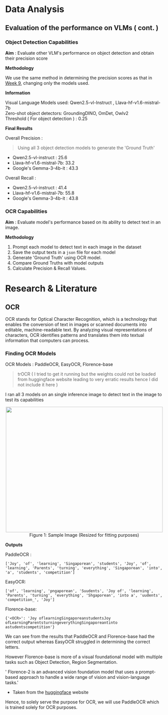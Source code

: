 # Data Analysis

## Evaluation of the performance on VLMs ( cont. )

### Object Detection Capabilities 

**Aim** : Evaluate other VLM's performance on object detection and obtain their precision score

**Methodology**

We use the same method in determining the precision scores as that in [Week 9](https://github.com/DCMZ88/internship/tree/main/Week%209), changing only the models used.

**Information**

Visual Language Models used: Qwen2.5-vl-Instruct , Llava-hf-v1.6-mistral-7b\
Zero-shot object detectors: GroundingDINO, OmDet, Owlv2\
Threshold ( For object detection ) : 0.25 

**Final Results**

Overall Precision :
> Using all 3 object detection models to generate the 'Ground Truth'
- Qwen2.5-vl-instruct : 25.6
- Llava-hf-v1.6-mistral-7b: 33.2
- Google's Gemma-3-4b-it : 43.3
    
Overall Recall :
- Qwen2.5-vl-instruct : 41.4
- Llava-hf-v1.6-mistral-7b: 55.8
- Google's Gemma-3-4b-it : 43.8

### OCR Capabilities

**Aim** : Evaluate model's performance based on its ability to detect text in an image. 

**Methodology** 

1. Prompt each model to detect text in each image in the dataset
2. Save the output texts in a `json` file for each model
3. Generate 'Ground Truth' using OCR model.
4. Compare Ground Truths with model outputs
6. Calculate Precision & Recall Values.

# Research & Literature 

## OCR

OCR stands for Optical Character Recognition, which is a technology that enables the conversion of text in images or scanned documents into editable, machine-readable text. By analyzing visual representations of characters, OCR identifies patterns and translates them into textual information that computers can process.

### Finding OCR Models

OCR Models : PaddleOCR, EasyOCR, Florence-base
> trOCR ( I tried to get it running but the weights could not be loaded from huggingface website leading to very erratic results hence I did not include it here )

I ran all 3 models on an single inference image to detect text in the image to test its capabilities

<p align="middle">
  <img src="https://github.com/user-attachments/assets/27c52ea8-4c5a-417c-9e1d-b5695e0ad270" width=500, height=400>
  <br>Figure 1: Sample Image (Resized for fitting purposes)

**Outputs**

PaddleOCR : 
```
['Joy', 'of', 'learning', 'Singaporean', 'students', 'Joy', 'of', 'learning', 'Parents', 'turning', 'everything', 'Singaporean', 'into', 'a', 'students', 'competition']
```
EasyOCR:
```
['of', 'learning', 'pngaporean', 'Suudents', 'Joy of', 'learning', 'Parents', 'turning', 'everything', 'Shgaporean', 'into a', 'uudents', 'competition_', 'Joy']
```
Florence-base:
```
{'<OCR>': 'Joy oflearningSingaporeanstudentsJoy ofLearningParentsturningeverythingSingaporeantinto astudentscompetition'}
```

We can see from the results that PaddleOCR and Florence-base had the correct output whereas EasyOCR struggled in determining the correct letters.

However Florence-base is more of a visual foundational model with multiple tasks such as Object Detection, Region Segmentation.

' Florence-2 is an advanced vision foundation model that uses a prompt-based approach to handle a wide range of vision and vision-language tasks.'
- Taken from the [huggingface](https://huggingface.co/microsoft/Florence-2-base) website

Hence, to solely serve the purpose for OCR, we will use PaddleOCR which is trained solely for OCR purposes. 
